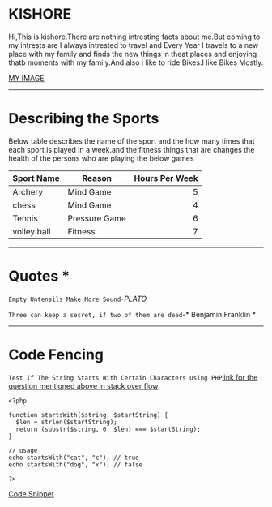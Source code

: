 # KISHORE

Hi,This is kishore.There are nothing intresting facts about me.But coming to my intrests are I always intrested to travel and  Every Year I travels to a new place with my family and finds the new things in theat places and enjoying thatb moments with my family.And also i like to ride Bikes.I like Bikes Mostly.

[MY IMAGE](https://github.com/VBSKishore/my2-vattumilli/blob/main/pic.jpg)

---

# Describing the Sports

Below table describes the name of the sport and the how many times that each sport is played in a week.and the fitness things that are changes the health of the persons who are playing the below games

| Sport Name | Reason | Hours Per Week |
| --- | --- | ---: |
|Archery| Mind Game|5|
|chess|Mind Game|4|
|Tennis|Pressure Game|6|
|volley ball|Fitness|7|

---

# Quotes *
```Empty Untensils Make More Sound```-*PLATO*

``` Three can keep a secret, if two of them are dead ```-* Benjamin Franklin *

---

# Code Fencing

``` Test If The String Starts With Certain Characters Using PHP ```[link for the question mentioned above in stack over flow](https://stackoverflow.com/questions/1962031/how-to-check-if-a-string-starts-with-in-php)

```
<?php 
  
function startsWith($string, $startString) { 
  $len = strlen($startString); 
  return (substr($string, 0, $len) === $startString); 
} 

// usage
echo startsWith("cat", "c"); // true
echo startsWith("dog", "x"); // false

?> 

```
[Code Snippet ](https://css-tricks.com/snippets/phptest-if-string-starts-with-certain-characters-in-php/)
